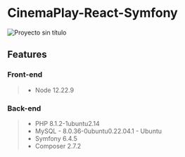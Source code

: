 # CinemaPlay-React-Symfony

![Proyecto sin título](https://github.com/robmab/CinemaPlay-React-Symfony/assets/56076087/1c78fa00-9184-4d0f-aae4-1b73f368c14e)

## Features

### Front-end
> - Node 12.22.9

### Back-end
> - PHP 8.1.2-1ubuntu2.14
> - MySQL - 8.0.36-0ubuntu0.22.04.1 - Ubuntu
> - Symfony 6.4.5
> - Composer 2.7.2
